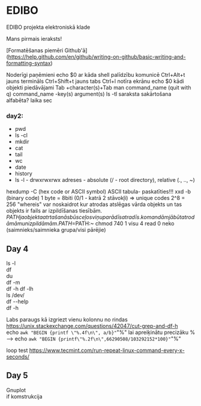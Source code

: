 # EDIBO
EDIBO projekta elektroniskā klade

Mans pirmais ieraksts!

[Formatēšanas piemēri Github'ā] (https://help.github.com/en/github/writing-on-github/basic-writing-and-formatting-syntax)

Noderīgi paņēmieni
echo $0 ar kāda shell palīdzību komunicē
Ctrl+Alt+t jauns termināls
Ctrl+Shift+t jauns tabs
Ctrl+l notīra ekrānu
echo $0 kādi objekti piedāvājami
Tab +character(s)+Tab
man command_name (quit with q)
command_name -key(s) argument(s)
ls -tl saraksta sakārtošana alfabēta? laika sec

### day2: 

- pwd
- ls -cl
- mkdir 
- cat 
- tail 
- wc 
- date 
- history
- ls -l - drwxrwxrwx
 adreses - absolute (/ - root directory), relative (., .., ~)  
 
 
 hexdump -C (hex code or ASCII symbol) 
 ASCII tabula- paskatīties!!!
 xxd -b (binary code)
 1 byte = 8biti (0/1 - katrā 2 stāvokļi) => unique codes 2^8 = 256
 "whereis" var noskaidrot kur atrodas atslēgas vārda objekts un tas objekts ir fails ar izpildīšanas tiesībām.
 $PATH ja objekta atrtašanās būs ceļos viņu parādīs atradīs. komandām jābūt atrodāmām un izpildāmām.
 PATH=$PATH:~
 chmod 740 1 visu 4 read 0 neko (saimnieks/saimnieka grupa/visi pārējie)
 
 ## Day 4
 ls -l  
 df  
 du  
 df -m  
 df -h
 df -lh  
 ls /dev/  
 df --help  
 df -h  
 
Labs paraugs kā izgriezt vienu kolonnu no rindas https://unix.stackexchange.com/questions/42047/cut-grep-and-df-h  
echo `awk "BEGIN {printf \"%.4f\n\", a/b}"`"%" lai apreiķinātu precizāku % --> echo `awk "BEGIN {printf\"%.2f\n\",66290508/103292152*100}"`"%"

loop test https://www.tecmint.com/run-repeat-linux-command-every-x-seconds/

## Day 5  

Gnuplot  
if komstrukcija  

